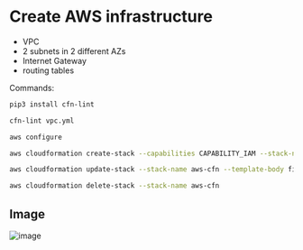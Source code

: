 # Create AWS infrastructure

* VPC
* 2 subnets in 2 different AZs
* Internet Gateway
* routing tables

Commands:  

```bash
pip3 install cfn-lint
```

```bash
cfn-lint vpc.yml
```

```bash
aws configure
```

```bash
aws cloudformation create-stack --capabilities CAPABILITY_IAM --stack-name aws-cfn --template-body file://./vpc.yml
```

```bash
aws cloudformation update-stack --stack-name aws-cfn --template-body file://./vpc.yml
```

```bash
aws cloudformation delete-stack --stack-name aws-cfn
```


## Image

![image](https://user-images.githubusercontent.com/66196388/183374536-9d1c61f2-f9ea-43f0-9304-00570cb4a144.png)
